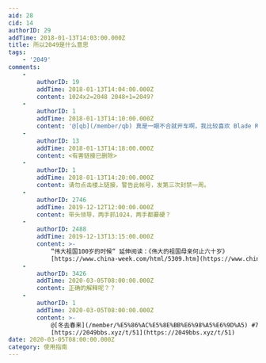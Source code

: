 ```yaml
---
aid: 28
cid: 14
authorID: 29
addTime: 2018-01-13T14:03:00.000Z
title: 所以2049是什么意思
tags:
    - '2049'
comments:
    -
        authorID: 19
        addTime: 2018-01-13T14:04:00.000Z
        content: 1024x2=2048 2048+1=2049?
    -
        authorID: 1
        addTime: 2018-01-13T14:10:00.000Z
        content: '@[qb](/member/qb) 真是一眼不合就开车啊，我比较喜欢 Blade Runner，所以就选了这个。'
    -
        authorID: 13
        addTime: 2018-01-13T14:18:00.000Z
        content: <有害链接已删除>
    -
        authorID: 1
        addTime: 2018-01-13T14:20:00.000Z
        content: 请勿点击楼上链接，警告此帐号，发第三次封禁一周。
    -
        authorID: 2746
        addTime: 2019-12-12T12:00:00.000Z
        content: 带头领导，两手抓1024，两手都要硬？
    -
        authorID: 2488
        addTime: 2019-12-13T13:15:00.000Z
        content: >-
            “伟大祖国100岁的时候“ 延伸阅读：《伟大的祖国母亲何止六十岁》
            [https://www.china-week.com/html/5309.htm](https://www.china-week.com/html/5309.htm)
    -
        authorID: 3426
        addTime: 2020-03-05T08:00:00.000Z
        content: 正确的解释呢？？
    -
        authorID: 1
        addTime: 2020-03-05T08:00:00.000Z
        content: >-
            @[冬去春来](/member/%E5%86%AC%E5%8E%BB%E6%98%A5%E6%9D%A5) #7
            [https://2049bbs.xyz/t/51](https://2049bbs.xyz/t/51)
date: 2020-03-05T08:00:00.000Z
category: 使用指南
---
```



